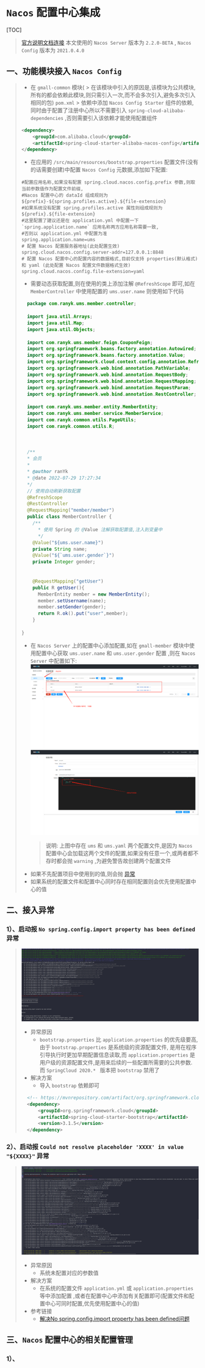 # `Nacos` 配置中心集成
[TOC]


> [官方说明文档连接](https://github.com/alibaba/spring-cloud-alibaba/blob/2021.x/spring-cloud-alibaba-examples/nacos-example/nacos-config-example/readme-zh.md)
> 本文使用的 `Nacos Server` 版本为 `2.2.0-BETA` , `Nacos Config` 版本为 `2021.0.4.0`

## 一、功能模块接入 `Nacos Config`
>
> - 在 `gmall-common` 模块(
    >    在该模块中引入的原因是,该模块为公共模块,所有的都会依赖此模块,则只需引入一次,而不会多次引入,避免多次引入相同的包) `pom.xml`
    >    依赖中添加 `Nacos Config Starter` 组件的依赖,同时由于配置了注册中心所以不需要引入 `spring-cloud-alibaba-dependencies` ,否则需要引入该依赖才能使用配置组件
>
> ```xml
> <dependency>
>     <groupId>com.alibaba.cloud</groupId>
>     <artifactId>spring-cloud-starter-alibaba-nacos-config</artifactId>
> </dependency>
> ```
> - 在应用的 `/src/main/resources/bootstrap.properties` 配置文件(没有的话需要创建)中配置 `Nacos Config` 元数据,添加如下配置:
> ```properties
> #配置应用名称,如果没有配置 spring.cloud.nacos.config.prefix 参数,则取当前参数值作为配置文件前缀,
> #Nacos 配置中心的 dataId 组成规则为 ${prefix}-${spring.profiles.active}.${file-extension}
> #如果系统没有配置 spring.profiles.active 属性则组成规则为 ${prefix}.${file-extension}
> #这里配置了建议还是在 application.yml 中配置一下 `spring.application.name` 应用名称两方应用名称需要一致,
> #否则以 application.yml 中配置为准
> spring.application.name=ums
> # 配置 Nacos 配置服务器地址(此处配置生效)
> spring.cloud.nacos.config.server-addr=127.0.0.1:8848
> # 配置 Nacos 配置中心的配置内容的数据格式,目前仅支持 properties(默认格式) 和 yaml (此处配置 Nacos 配置文件数据格式生效)
> spring.cloud.nacos.config.file-extension=yaml
> ```
> - 需要动态获取配置,则在使用的类上添加注解 `@RefreshScope` 即可,如在 `MemberController` 中使用配置的 `ums.user.name` 则使用如下代码
> ```java
>   package com.ranyk.ums.member.controller;
> 
>   import java.util.Arrays;
>   import java.util.Map;
>   import java.util.Objects;
>   
>   import com.ranyk.ums.member.feign.CouponFeign;
>   import org.springframework.beans.factory.annotation.Autowired;
>   import org.springframework.beans.factory.annotation.Value;
>   import org.springframework.cloud.context.config.annotation.RefreshScope;
>   import org.springframework.web.bind.annotation.PathVariable;
>   import org.springframework.web.bind.annotation.RequestBody;
>   import org.springframework.web.bind.annotation.RequestMapping;
>   import org.springframework.web.bind.annotation.RequestParam;
>   import org.springframework.web.bind.annotation.RestController;
>   
>   import com.ranyk.ums.member.entity.MemberEntity;
>   import com.ranyk.ums.member.service.MemberService;
>   import com.ranyk.common.utils.PageUtils;
>   import com.ranyk.common.utils.R;
> 
> 
> 
>   /**
>   * 会员
>   *
>   * @author ranYk
>   * @date 2022-07-29 17:27:34
>   */
>   // 使用自动刷新获取配置
>   @RefreshScope
>   @RestController
>   @RequestMapping("member/member")
>   public class MemberController {
>     /**
>       * 使用 Spring 的 @Value 注解获取配置值,注入到变量中
>       */
>     @Value("${ums.user.name}")
>     private String name;
>     @Value("${`ums.user.gender`}")
>     private Integer gender;
> 
> 
>     @RequestMapping("getUser")
>     public R getUser(){
>       MemberEntity member = new MemberEntity();
>       member.setUsername(name);
>       member.setGender(gender);
>       return R.ok().put("user",member);
>     }
> 
> }
> ```
> - 在 `Nacos Server` 上的配置中心添加配置,如在 `gmall-member` 模块中使用配置中心获取 `ums.user.name` 和 `ums.user.gender` 配置
>,则在 `Nacos Server` 中配置如下:
>  ![](./img/NacosConfigNacosServerConfig1.png)
>  ![](./img/NacosConfigNacosServerConfig2.png)
>   > 说明: 上图中存在 `ums` 和 `ums.yaml` 两个配置文件,是因为 `Nacos` 配置中心会加载这两个文件的配置,如果没有任意一个,或两者都不存时都会抛 `warning` 
> ,为避免警告故创建两个配置文件
> - 如果不先配置项目中使用到的值,则会抛 [异常](#error1)
> - 如果系统的配置文件和配置中心同时存在相同配置则会优先使用配置中心的值

## 二、接入异常

### 1）、启动报 `No spring.config.import property has been defined` 异常
> ![](./img/NacosConfigStartError1.png)
> - 异常原因
>   - `bootstrap.properties` 比 `application.properties` 的优先级要高,由于 `bootstrap.properties` 是系统级的资源配置文件,
>是用在程序引导执行时更加早期配置信息读取,而 `application.properties` 是用户级的资源配置文件,是用来后续的一些配置所需要的公共参数.
>而 `SpringCloud 2020.* ` 版本把 `bootstrap` 禁用了
> - 解决方案
>   - 导入 `bootstrap` 依赖即可
> ```xml
>   <!-- https://mvnrepository.com/artifact/org.springframework.cloud/spring-cloud-starter-bootstrap -->
>   <dependency>
>       <groupId>org.springframework.cloud</groupId>
>       <artifactId>spring-cloud-starter-bootstrap</artifactId>
>       <version>3.1.5</version>
>   </dependency>
> ```
### <a id='error1'>2）、启动报 `Could not resolve placeholder 'XXXX' in value "${XXXX}"` 异常</a>
> ![](./img/NacosConfigNoConfigError1.png)
> - 异常原因
>   - 系统未配置对应的参数值
> - 解决方案
>   - 在系统的配置文件 `application.yml` 或 `application.properties` 等中添加配置
>,或者在配置中心中添加有关配置即可(配置文件和配置中心可同时配置,优先使用配置中心的值)
> - 参考链接
>   - [解决No spring.config.import property has been defined问题](https://blog.csdn.net/zhiyikeji/article/details/119855619)

## 三、`Nacos` 配置中心的相关配置管理

### 1）、

